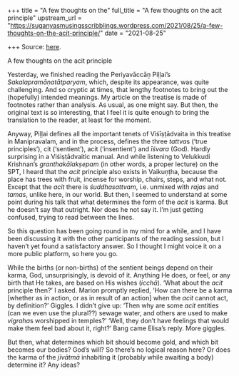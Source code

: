 +++
title = "A few thoughts on the"
full_title = "A few thoughts on the acit principle"
upstream_url = "https://suganyasmusingsscribblings.wordpress.com/2021/08/25/a-few-thoughts-on-the-acit-principle/"
date = "2021-08-25"

+++
Source: [here](https://suganyasmusingsscribblings.wordpress.com/2021/08/25/a-few-thoughts-on-the-acit-principle/).

A few thoughts on the acit principle

Yesterday, we finished reading the Periyavāccāṉ Piḷḷai’s *Sakalapramāṇatātparyam*, which, despite its appearance, was quite challenging. And so cryptic at times, that lengthy footnotes to bring out the (hopefully) intended meanings. My article on the treatise is made of footnotes rather than analysis. As usual, as one might say. But then, the original text is so interesting, that I feel it is quite enough to bring the translation to the reader, at least for the moment.

Anyway, Piḷḷai defines all the important tenets of Viśīṣṭādvaita in this treatise in Manipravalam, and in the process, defines the three *tattva*s (‘true principles’), cit (‘sentient’), acit (‘insentient’) and *īśvara* (God). Hardly surprising in a Viśiṣṭādvaitic manual. And while listening to Velukkudi Krishnan’s *granthakālakṣepam* (in other words, a proper lecture) on the SPT, I heard that the *acit* principle also exists in Vaikuṇṭha, because the place has trees with fruit, incense for worship, chairs, steps, and what not. Except that the *acit* there is *śuddhasattvam*, i.e. unmixed with *rajas* and *tamas*, unlike here, in our world. But then, I seemed to understand at some point during his talk that what determines the form of the *acit* is karma. But he doesn’t say that outright. Nor does he not say it. I’m just getting confused, trying to read between the lines.

So this question has been going round in my mind for a while, and I have been discussing it with the other participants of the reading session, but I haven’t yet found a satisfactory answer. So I thought I might voice it on a more public platform, so here you go.

While the births (or non-births) of the sentient beings depend on their karma, God, unsurprisingly, is devoid of it. Anything He does, or feel, or any birth that He takes, are based on His wishes (*icchā*). ‘What about the *acit* principle then?’ I asked. Marion promptly replied, ‘How can there be a karma \[whether as in action, or as in result of an action\] when the *acit* cannot act, by definition?’ Giggles. I didn’t give up: ‘Then why are some *acit* entities (can we even use the plural??) sewage water, and others are used to make *vigraha*s worshipped in temples?’ ‘Well, they don’t have feelings that would make them feel bad about it, right?’ Bang came Elisa’s reply. More giggles.

But then, what determines which bit should become gold, and which bit becomes our bodies? God’s will? So there’s no logical reason here? Or does the karma of the *jīvātmā* inhabiting it (probably while awaiting a body) determine it? Any ideas?
